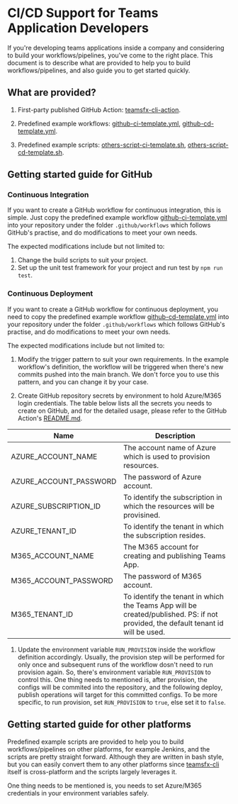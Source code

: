 # CI/CD Support for Teams Application Developers

If you're developing teams applications inside a company and considering to build your workflows/pipelines, you've come to the right place. This document is to describe what are provided to help you to build workflows/pipelines, and also guide you to get started quickly.


## What are provided?
1. First-party published GitHub Action: [teamsfx-cli-action](https://github.com/OfficeDev/teamsfx-cli-action).

1. Predefined example workflows: [github-ci-template.yml](https://github.com/OfficeDev/TeamsFx/blob/ruhe/cicd_ymls/docs/cicd/github-ci-template.yml), [github-cd-template.yml](https://github.com/OfficeDev/TeamsFx/blob/ruhe/cicd_ymls/docs/cicd/github-cd-template.yml).

1. Predefined example scripts: [others-script-ci-template.sh](https://github.com/OfficeDev/TeamsFx/blob/ruhe/cicd_ymls/docs/cicd/others-script-ci-template.sh), [others-script-cd-template.sh](https://github.com/OfficeDev/TeamsFx/blob/ruhe/cicd_ymls/docs/cicd/others-script-cd-template.sh).

## Getting started guide for GitHub

### Continuous Integration
If you want to create a GitHub workflow for continuous integration, this is simple. Just copy the predefined example workflow [github-ci-template.yml](https://github.com/OfficeDev/TeamsFx/blob/ruhe/cicd_ymls/docs/cicd/github-ci-template.yml) into your repository under the folder `.github/workflows` which follows GitHub's practise, and do modifications to meet your own needs.

The expected modifications include but not limited to:
1. Change the build scripts to suit your project.
1. Set up the unit test framework for your project and run test by `npm run test`.

### Continuous Deployment
If you want to create a GitHub workflow for continuous deployment, you need to copy the predefined example workflow [github-cd-template.yml](https://github.com/OfficeDev/TeamsFx/blob/ruhe/cicd_ymls/docs/cicd/github-cd-template.yml) into your repository under the folder `.github/workflows` which follows GitHub's practise, and do modifications to meet your own needs.

The expected modifications include but not limited to:
1. Modify the trigger pattern to suit your own requirements.
In the example workflow's definition, the workflow will be triggered when there's new commits pushed into the main branch. We don't force you to use this pattern, and you can change it by your case.

1. Create GitHub repository secrets by environment to hold Azure/M365 login credentials.
The table below lists all the secrets you needs to create on GitHub, and for the detailed usage, please refer to the GitHub Action's [README.md](https://github.com/OfficeDev/teamsfx-cli-action/blob/main/README.md).

|Name|Description|
|---|---|
|AZURE_ACCOUNT_NAME|The account name of Azure which is used to provision resources.|
|AZURE_ACCOUNT_PASSWORD|The password of Azure account.|
|AZURE_SUBSCRIPTION_ID|To identify the subscription in which the resources will be provisined.|
|AZURE_TENANT_ID|To identify the tenant in which the subscription resides.|
|M365_ACCOUNT_NAME|The M365 account for creating and publishing Teams App.|
|M365_ACCOUNT_PASSWORD|The password of M365 account.|
|M365_TENANT_ID|To identify the tenant in which the Teams App will be created/published. PS: if not provided, the default tenant id will be used.|

1. Update the environment variable `RUN_PROVISION` inside the workflow definition accordingly.
Usually, the provision step will be performed for only once and subsequent runs of the workflow dosn't need to run provision again. So, there's environment variable `RUN_PROVISION` to control this. One thing needs to mentioned is, after provision, the configs will be commited into the repository, and the following deploy, publish operations will target for this committed configs.
To be more specific, to run provision, set `RUN_PROVISION` to `true`, else set it to `false`.

## Getting started guide for other platforms
Predefined example scripts are provided to help you to build workflows/pipelines on other platforms, for example Jenkins, and the scripts are pretty straight forward. Although they are written in bash style, but you can easily convert them to any other platforms since [teamsfx-cli](https://www.npmjs.com/package/@microsoft/teamsfx-cli) itself is cross-platform and the scripts largely leverages it.

One thing needs to be mentioned is, you needs to set Azure/M365 credentials in your environment variables safely.